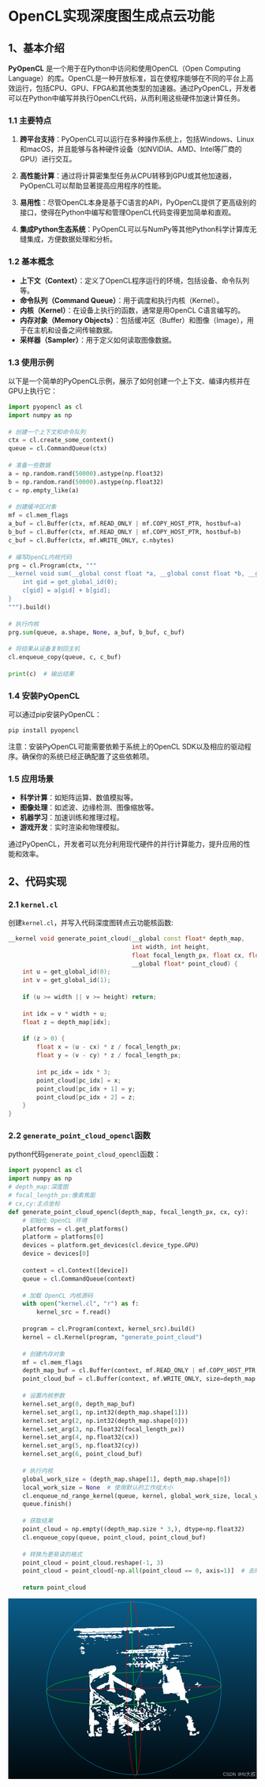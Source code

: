 # OpenCL实现深度图生成点云功能

## 1、基本介绍
**PyOpenCL** 是一个用于在Python中访问和使用OpenCL（Open Computing Language）的库。OpenCL是一种开放标准，旨在使程序能够在不同的平台上高效运行，包括CPU、GPU、FPGA和其他类型的加速器。通过PyOpenCL，开发者可以在Python中编写并执行OpenCL代码，从而利用这些硬件加速计算任务。

### 1.1 主要特点

1. **跨平台支持**：PyOpenCL可以运行在多种操作系统上，包括Windows、Linux和macOS，并且能够与各种硬件设备（如NVIDIA、AMD、Intel等厂商的GPU）进行交互。

2. **高性能计算**：通过将计算密集型任务从CPU转移到GPU或其他加速器，PyOpenCL可以帮助显著提高应用程序的性能。

3. **易用性**：尽管OpenCL本身是基于C语言的API，PyOpenCL提供了更高级别的接口，使得在Python中编写和管理OpenCL代码变得更加简单和直观。

4. **集成Python生态系统**：PyOpenCL可以与NumPy等其他Python科学计算库无缝集成，方便数据处理和分析。

### 1.2 基本概念

- **上下文（Context）**：定义了OpenCL程序运行的环境，包括设备、命令队列等。
- **命令队列（Command Queue）**：用于调度和执行内核（Kernel）。
- **内核（Kernel）**：在设备上执行的函数，通常是用OpenCL C语言编写的。
- **内存对象（Memory Objects）**：包括缓冲区（Buffer）和图像（Image），用于在主机和设备之间传输数据。
- **采样器（Sampler）**：用于定义如何读取图像数据。

### 1.3 使用示例

以下是一个简单的PyOpenCL示例，展示了如何创建一个上下文、编译内核并在GPU上执行它：

```python
import pyopencl as cl
import numpy as np

# 创建一个上下文和命令队列
ctx = cl.create_some_context()
queue = cl.CommandQueue(ctx)

# 准备一些数据
a = np.random.rand(50000).astype(np.float32)
b = np.random.rand(50000).astype(np.float32)
c = np.empty_like(a)

# 创建缓冲区对象
mf = cl.mem_flags
a_buf = cl.Buffer(ctx, mf.READ_ONLY | mf.COPY_HOST_PTR, hostbuf=a)
b_buf = cl.Buffer(ctx, mf.READ_ONLY | mf.COPY_HOST_PTR, hostbuf=b)
c_buf = cl.Buffer(ctx, mf.WRITE_ONLY, c.nbytes)

# 编写OpenCL内核代码
prg = cl.Program(ctx, """
__kernel void sum(__global const float *a, __global const float *b, __global float *c) {
    int gid = get_global_id(0);
    c[gid] = a[gid] + b[gid];
}
""").build()

# 执行内核
prg.sum(queue, a.shape, None, a_buf, b_buf, c_buf)

# 将结果从设备复制回主机
cl.enqueue_copy(queue, c, c_buf)

print(c)  # 输出结果
```

### 1.4 安装PyOpenCL

可以通过pip安装PyOpenCL：

```sh
pip install pyopencl
```

注意：安装PyOpenCL可能需要依赖于系统上的OpenCL SDK以及相应的驱动程序。确保你的系统已经正确配置了这些依赖项。

### 1.5 应用场景

- **科学计算**：如矩阵运算、数值模拟等。
- **图像处理**：如滤波、边缘检测、图像缩放等。
- **机器学习**：加速训练和推理过程。
- **游戏开发**：实时渲染和物理模拟。

通过PyOpenCL，开发者可以充分利用现代硬件的并行计算能力，提升应用的性能和效率。
## 2、代码实现

### 2.1 `kernel.cl`
创建`kernel.cl`，并写入代码深度图转点云功能核函数:
```cpp
__kernel void generate_point_cloud(__global const float* depth_map,
                                   int width, int height,
                                   float focal_length_px, float cx, float cy,
                                   __global float* point_cloud) {
    int u = get_global_id(0);
    int v = get_global_id(1);

    if (u >= width || v >= height) return;

    int idx = v * width + u;
    float z = depth_map[idx];

    if (z > 0) {
        float x = (u - cx) * z / focal_length_px;
        float y = (v - cy) * z / focal_length_px;
        
        int pc_idx = idx * 3;
        point_cloud[pc_idx] = x;
        point_cloud[pc_idx + 1] = y;
        point_cloud[pc_idx + 2] = z;
    }
}
```

### 2.2 `generate_point_cloud_opencl`函数
python代码`generate_point_cloud_opencl`函数：
```python
import pyopencl as cl
import numpy as np
# depth_map:深度图
# focal_length_px:像素焦距
# cx,cy:主点坐标
def generate_point_cloud_opencl(depth_map, focal_length_px, cx, cy):
    # 初始化 OpenCL 环境
    platforms = cl.get_platforms()
    platform = platforms[0]
    devices = platform.get_devices(cl.device_type.GPU)
    device = devices[0]

    context = cl.Context([device])
    queue = cl.CommandQueue(context)

    # 加载 OpenCL 内核源码
    with open("kernel.cl", "r") as f:
        kernel_src = f.read()

    program = cl.Program(context, kernel_src).build()
    kernel = cl.Kernel(program, "generate_point_cloud")

    # 创建内存对象
    mf = cl.mem_flags
    depth_map_buf = cl.Buffer(context, mf.READ_ONLY | mf.COPY_HOST_PTR, hostbuf=depth_map)
    point_cloud_buf = cl.Buffer(context, mf.WRITE_ONLY, size=depth_map.size * 3 * np.float32().nbytes)

    # 设置内核参数
    kernel.set_arg(0, depth_map_buf)
    kernel.set_arg(1, np.int32(depth_map.shape[1]))
    kernel.set_arg(2, np.int32(depth_map.shape[0]))
    kernel.set_arg(3, np.float32(focal_length_px))
    kernel.set_arg(4, np.float32(cx))
    kernel.set_arg(5, np.float32(cy))
    kernel.set_arg(6, point_cloud_buf)

    # 执行内核
    global_work_size = (depth_map.shape[1], depth_map.shape[0])
    local_work_size = None  # 使用默认的工作组大小
    cl.enqueue_nd_range_kernel(queue, kernel, global_work_size, local_work_size)
    queue.finish()

    # 获取结果
    point_cloud = np.empty((depth_map.size * 3,), dtype=np.float32)
    cl.enqueue_copy(queue, point_cloud, point_cloud_buf)

    # 转换为更易读的格式
    point_cloud = point_cloud.reshape(-1, 3)
    point_cloud = point_cloud[~np.all(point_cloud == 0, axis=1)]  # 去除无效点

    return point_cloud
```

![在这里插入图片描述](access/010.png)




